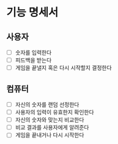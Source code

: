 # 기능 명세서

## 사용자

- [ ] 숫자를 입력한다
- [ ] 피드백을 받는다
- [ ] 게임을 끝낼지 혹은 다시 시작할지 결정한다

## 컴퓨터

- [ ] 자신의 숫자를 랜덤 선정한다
- [ ] 사용자의 입력이 유효한지 확인한다
- [ ] 자신의 숫자와 맞는지 비교한다
- [ ] 비교 결과를 사용자에게 알려준다
- [ ] 게임을 끝내거나 다시 시작한다